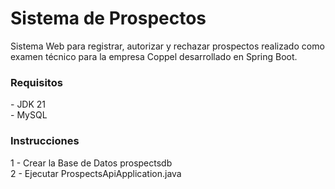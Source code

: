 # Sistema de Prospectos

Sistema Web para registrar, autorizar y rechazar prospectos realizado como examen técnico para la empresa Coppel desarrollado en Spring Boot.

<H3>Requisitos</H3>
- JDK 21<BR>
- MySQL<BR>

<h3>Instrucciones</h3>
1 - Crear la Base de Datos prospectsdb <br>
2 - Ejecutar ProspectsApiApplication.java<br>
